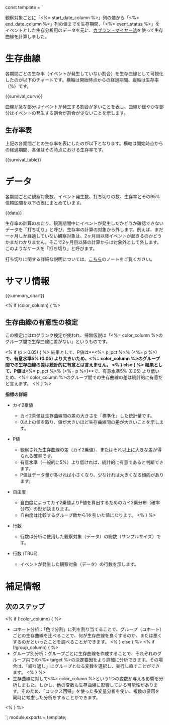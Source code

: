 const template = `
<br/>
<!-- intentional new line feed above -->

観察対象ごとに「<%= start_date_column %>」列の値から「<%= end_date_column %>」列の値までを生存期間、「<%= event_status %>」をイベントとした生存分析用のデータを元に、[カプラン・マイヤー法](https://exploratory.io/note/exploratory/ITp4cVo8)を使って生存曲線を計算しました。


# 生存曲線

各期間ごとの生存率（イベントが発生していない割合）を生存曲線として可視化したのが以下のチャートです。横軸は開始時点からの経過期間、縦軸は生存率（%）です。

{{survival_curve}}

曲線が急な部分はイベントが発生する割合が多いことを表し、曲線が緩やかな部分はイベントの発生する割合が割合が少ないことを示します。

## 生存率表

上記の各期間ごとの生存率を表にしたのが以下となります。横軸は開始時点からの経過期間、各値はその時点における生存率です。

{{survival_table}}

# データ

各期間ごとに観察対象数、イベント発生数、打ち切りの数、生存率とその95%信頼区間を以下の表にまとめています。

{{data}}

生存率の計算のあたり、観測期間中にイベントが発生したかどうか確認できないデータを「打ち切り」と呼び、生存率の計算の対象から外します。例えば、まだ一ヶ月しか経過していない観察対象は、2ヶ月目以降イベントが起きるのかどうかまだわかりません。そこで2ヶ月目以降の計算からは対象外として外します。このようなケースを「打ち切り」と呼びます。

打ち切りに関する詳細な説明については、[こちら](https://exploratory.io/note/exploratory/ITp4cVo8)のノートをご覧ください。

# サマリ情報

{{summary_chart}}

<% if (color_column) { %>

## 生存曲線の有意性の検定

この検定にはログランク検定が使われ、帰無仮説は「<%= color_column %>のグループ間で生存曲線に差がない」というものです。

<% if (p > 0.05) { %>
結果として、P値は**<%= p_pct %>% (<%= p %>)**で、有意水準5% (0.05) より大きいため、<%= color_column %>のグループ間での生存曲線の差は統計的に有意とは言えません。
<% } else { %>
結果として、P値は**<%= p_pct %>% (<%= p %>)**で、有意水準5% (0.05) より低いため、<%= color_column %>のグループ間での生存曲線の差は統計的に有意だと言えます。
<% } %>

**指標の詳細**

* カイ2乗値
  * カイ2乗値は生存曲線間の差の大きさを「標準化」した統計量です。
  * 0以上の値を取り、値が大きいほど生存曲線間の差が大きいことを示します。

* P値
  * 観察された生存曲線の差（カイ2乗値）、またはそれ以上に大きな差が得られる確率です。
  * 有意水準（一般的に5%）より低ければ、統計的に有意であると判断できます。
  * P値はデータ量が多ければ小さくなり、少なければ大きくなる傾向があります。

* 自由度
  * 自由度によってカイ2乗値よりP値を算出するためのカイ2乗分布（確率分布）の形が決まります。
  * 自由度は比較するグループ数から1を引いた値になります。
<% } %>

* 行数
  * 行数は分析に使用した観察対象（データ）の総数（サンプルサイズ）です。

* 行数 (TRUE)
  * イベントが発生した観察対象（データ）の行数を示します。

# 補足情報

## 次のステップ

<% if (!color_column) { %>
* コホート分析：「色で分割」に列を割り当てることで、グループ（コホート）ごとの生存曲線を比べることで、何が生存曲線を良くするのか、または悪くするのかといったことを調べることができます。
<% } else { %>
  <% if (!group_column) { %>
* グループ別分析：グループごとに生存曲線を作成することで、それぞれのグループ内での<%= target %>の決定要因をより詳細に分析できます。その場合は、「繰り返し」にグループとなる変数を選択し、実行し直すことができます。
<% } %>
* 生存曲線に対して<%= color_column %>という1つの変数が与える影響を分析しました。しかし、他の変数も生存曲線に影響している可能性があります。そのため、「コックス回帰」を使った多変量分析を使い、複数の要因を同時に考慮した分析をすることができます。

<% } %>



`;
module.exports = template;
